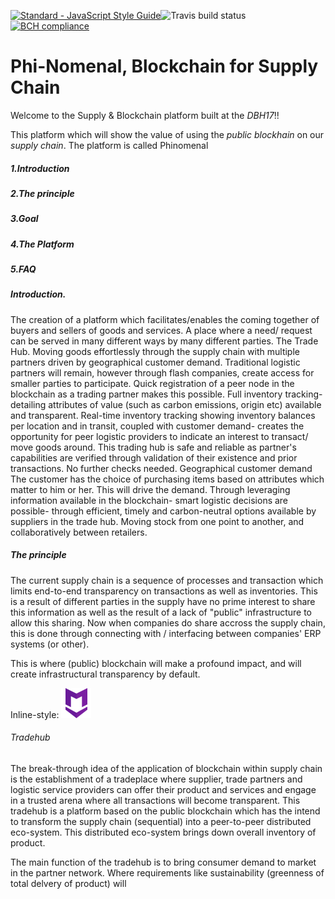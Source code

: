 [![Standard - JavaScript Style Guide](https://img.shields.io/badge/code%20style-standard-brightgreen.svg)](http://standardjs.com/)![Travis build status](https://travis-ci.org/phi-nomenal/phi-nomenal.svg?branch=master)
[![BCH compliance](https://bettercodehub.com/edge/badge/phi-nomenal/phi-nomenal)](https://bettercodehub.com)

Phi-Nomenal, Blockchain for Supply Chain
========================================
Welcome to the Supply & Blockchain platform built at the _DBH17_!! 

This platform which will show the value of using the _public blockhain_ on our _supply chain_. The platform is called Phinomenal

##### 1.Introduction
##### 2.The principle
##### 3.Goal
##### 4.The Platform
##### 5.FAQ

##### Introduction.

The creation of a platform which facilitates/enables the coming together of buyers and sellers of goods and services. A place where a need/ request can be served in many different ways by many different parties. The Trade Hub.
Moving goods effortlessly through the supply chain with multiple partners driven by geographical customer demand. Traditional logistic partners will remain, however through flash companies, create access for smaller parties to participate. Quick registration of a peer node in the blockchain as a trading partner makes this possible.
Full inventory tracking- detailing attributes of value (such as carbon emissions, origin etc) available and transparent. Real-time inventory tracking showing inventory balances per location and in transit, coupled with customer demand- creates the opportunity for peer logistic providers to indicate an interest to transact/ move goods around.
This trading hub is safe and reliable as partner's capabilities are verified through validation of their existence and prior transactions. No further checks needed.
Geographical customer demand
The customer has the choice of purchasing items based on attributes which matter to him or her. This will drive the demand. Through leveraging information available in the blockchain- smart logistic decisions are possible- through efficient, timely and carbon-neutral options available by suppliers in the trade hub. Moving stock from one point to another, and collaboratively between retailers.

##### The principle

The current supply chain is a sequence of processes and transaction which limits end-to-end transparency on transactions as well as inventories. This is a result of different parties in the supply have no prime interest to share this information as well as the result of a lack of "public" infrastructure to allow this sharing. Now when companies do share accross the supply chain, this is done through connecting with / interfacing between companies' ERP systems (or other).

This is where (public) blockchain will make a profound impact, and will create infrastructural transparency by default.

Inline-style: 
![alt text](https://github.com/adam-p/markdown-here/raw/master/src/common/images/icon48.png "Logo Title Text 1")


###### Tradehub

The break-through idea of the application of blockchain within supply chain is the establishment of a tradeplace where supplier, trade partners and logistic service providers can offer their product and services and engage in a trusted arena where all transactions will become transparent. 
This tradehub is a platform based on the public blockchain which has the intend to transform the supply chain (sequential) into a peer-to-peer distributed eco-system. This distributed eco-system brings down overall inventory of product.

The main function of the tradehub is to bring consumer demand to market in the partner network. Where requirements like sustainability (greenness of total delvery of product) will




